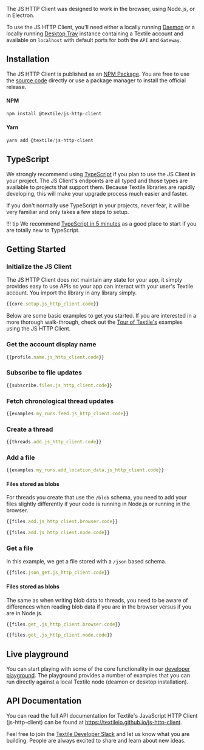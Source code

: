 The JS HTTP Client was designed to work in the browser, using Node.js, or in Electron. 

To use the JS HTTP Client, you'll need either a locally running [Daemon](/install/the-daemon) or a locally running [Desktop Tray](/install/desktop) instance containing a Textile account and available on `localhost` with default ports for both the `API` and `Gateway`.

## Installation

The JS HTTP Client is published as an [NPM Package](https://www.npmjs.com/package/@textile/js-http-client). You are free to use the [source code](https://github.com/textileio/js-http-client) directly or use a package manager to install the official release.

#### NPM

```JavaScript
npm install @textile/js-http-client
```

#### Yarn

```JavaScript
yarn add @textile/js-http-client
```

## TypeScript

We strongly recommend using [TypeScript](https://www.typescriptlang.org/) if you plan to use the JS Client in your project. The JS Client's endpoints are all typed and those types are available to projects that support them. Because Textile libraries are rapidly developing, this will make your upgrade process much easier and faster. 

If you don't normally use TypeScript in your projects, never fear, it will be very familiar and only takes a few steps to setup. 

!!! tip
    We recommend [TypeScript in 5 minutes](https://www.typescriptlang.org/docs/handbook/typescript-in-5-minutes.html) as a good place to start if you are totally new to TypeScript.

## Getting Started

### Initialize the JS Client

The JS HTTP Client does not maintain any state for your app, it simply provides easy to use APIs so your app can interact with your user's Textile account. You import the library in any library simply.

```JavaScript
{{core.setup.js_http_client.code}}
```

Below are some basic examples to get you started. If you are interested in a more thorough walk-through, check out the [Tour of Textile's](/a-tour-of-textile) examples using the JS HTTP Client.

### Get the account display name

```JavaScript
{{profile.name.js_http_client.code}}
```

### Subscribe to file updates


```JavaScript
{{subscribe.files.js_http_client.code}}
```

### Fetch chronological thread updates

```JavaScript
{{examples.my_runs.feed.js_http_client.code}}
```

### Create a thread

```JavaScript
{{threads.add.js_http_client.code}}
```

### Add a file

```JavaScript
{{examples.my_runs.add_location_data.js_http_client.code}}
```

#### Files stored as blobs

For threads you create that use the `/blob` schema, you need to add your files slightly differently if your code is running in Node.js or running in the browser.

```JavaScript tab="browser"
{{files.add.js_http_client.browser.code}}
```

```JavaScript tab="node.js"
{{files.add.js_http_client.node.code}}
```

### Get a file

In this example, we get a file stored with a `/json` based schema.

```JavaScript
{{files.json_get.js_http_client.code}}
```

#### Files stored as blobs

The same as when writing blob data to threads, you need to be aware of differences when reading blob data if you are in the browser versus if you are in Node.js.

```JavaScript tab="browser"
{{files.get_.js_http_client.browser.code}}
```

```JavaScript tab="node.js"
{{files.get_.js_http_client.node.code}}
```

## Live playground

You can start playing with some of the core functionality in our [developer playground](https://github.com/textileio/js-http-playground). The playground provides a number of examples that you can run directly against a local Textile node (deamon or desktop installation).

## API Documentation

You can read the full API documentation for Textile's JavaScript HTTP Client (js-http-client) can be found at https://textileio.github.io/js-http-client.

Feel free to join the [Textile Developer Slack](https://slack.textile.io/) and let us know what you are building. People are always excited to share and learn about new ideas. 
